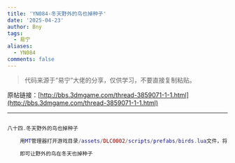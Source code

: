 ```yaml
---
title: 'YN084-冬天野外的鸟也掉种子'
date: '2025-04-23'
author: Bny
tags:
  - 易宁
aliases:
  - YN084
comments: false
---
```


> 代码来源于“易宁”大佬的分享，仅供学习，不要直接复制粘贴。

原帖链接：[http://bbs.3dmgame.com/thread-3859071-1-1.html](http://bbs.3dmgame.com/thread-3859071-1-1.html)

---

```lua  

八十四.冬天野外的鸟也掉种子	用MT管理器打开游戏目录/assets/DLC0002/scripts/prefabs/birds.lua文件，将return not GetWorld().components.seasonmanager:IsWinter()替换为return true	即可让野外的鸟在冬天也掉种子

```  

